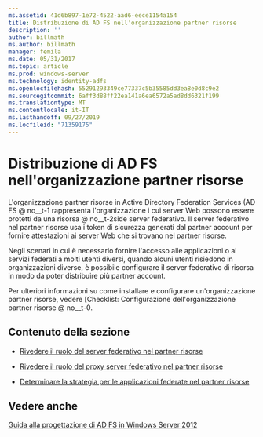 ```yaml
---
ms.assetid: 41d6b897-1e72-4522-aad6-eece1154a154
title: Distribuzione di AD FS nell'organizzazione partner risorse
description: ''
author: billmath
ms.author: billmath
manager: femila
ms.date: 05/31/2017
ms.topic: article
ms.prod: windows-server
ms.technology: identity-adfs
ms.openlocfilehash: 55291293349ce77337c5b35585dd3ea8e0d8c9e2
ms.sourcegitcommit: 6aff3d88ff22ea141a6ea6572a5ad8dd6321f199
ms.translationtype: MT
ms.contentlocale: it-IT
ms.lasthandoff: 09/27/2019
ms.locfileid: "71359175"
---
```

# <a name="deploying-ad-fs-in-the-resource-partner-organization"></a>Distribuzione di AD FS nell'organizzazione partner risorse

L'organizzazione partner risorse in Active Directory Federation Services \(AD FS @ no__t-1 rappresenta l'organizzazione i cui server Web possono essere protetti da una risorsa @ no__t-2side server federativo. Il server federativo nel partner risorse usa i token di sicurezza generati dal partner account per fornire attestazioni ai server Web che si trovano nel partner risorse.  
  
Negli scenari in cui è necessario fornire l'accesso alle applicazioni o ai servizi federati a molti utenti diversi, quando alcuni utenti risiedono in organizzazioni diverse, è possibile configurare il server federativo di risorsa in modo da poter distribuire più partner account.  
  
Per ulteriori informazioni su come installare e configurare un'organizzazione partner risorse, vedere [Checklist: Configurazione dell'organizzazione partner risorse @ no__t-0.  
  
## <a name="in-this-section"></a>Contenuto della sezione  
  
-   [Rivedere il ruolo del server federativo nel partner risorse](Review-the-Role-of-the-Federation-Server-in-the-Resource-Partner.md)  
  
-   [Rivedere il ruolo del proxy server federativo nel partner risorse](Review-the-Role-of-the-Federation-Server-Proxy-in-the-Resource-Partner.md)  
  
-   [Determinare la strategia per le applicazioni federate nel partner risorse](Determine-Your-Federated-Application-Strategy-in-the-Resource-Partner.md)  
  

## <a name="see-also"></a>Vedere anche
[Guida alla progettazione di AD FS in Windows Server 2012](AD-FS-Design-Guide-in-Windows-Server-2012.md)
